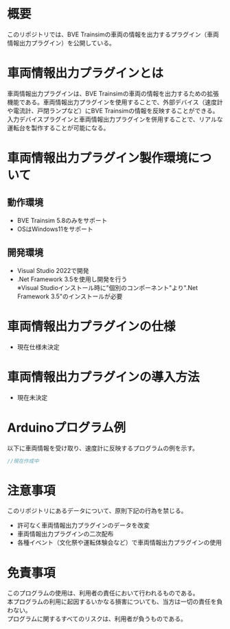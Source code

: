 # 概要
このリポジトリでは、BVE Trainsimの車両の情報を出力するプラグイン（車両情報出力プラグイン）を公開している。

# 車両情報出力プラグインとは
車両情報出力プラグインは、BVE Trainsimの車両の情報を出力するための拡張機能である。車両情報出力プラグインを使用することで、外部デバイス（速度計や電流計、戸閉ランプなど）にBVE Trainsimの情報を反映することができる。<br>
入力デバイスプラグインと車両情報出力プラグインを併用することで、リアルな運転台を製作することが可能になる。

# 車両情報出力プラグイン製作環境について
## 動作環境
- BVE Trainsim 5.8のみをサポート
- OSはWindows11をサポート

## 開発環境
- Visual Studio 2022で開発<br>
- .Net Framework 3.5を使用し開発を行う<br>
※Visual Studioインストール時に"個別のコンポーネント"より".Net Framework 3.5"のインストールが必要

# 車両情報出力プラグインの仕様
- 現在仕様未決定

# 車両情報出力プラグインの導入方法
- 現在未決定

# Arduinoプログラム例
以下に車両情報を受け取り、速度計に反映するプログラムの例を示す。<br>
``` c
//現在作成中
```

# 注意事項
このリポジトリにあるデータについて、原則下記の行為を禁じる。
- 許可なく車両情報出力プラグインのデータを改変
- 車両情報出力プラグインの二次配布
- 各種イベント（文化祭や運転体験会など）で車両情報出力プラグインの使用

# 免責事項
このプログラムの使用は、利用者の責任において行われるものである。<br>
本プログラムの利用に起因するいかなる損害についても、当方は一切の責任を負わない。<br>
プログラムに関するすべてのリスクは、利用者が負うものである。<br>
